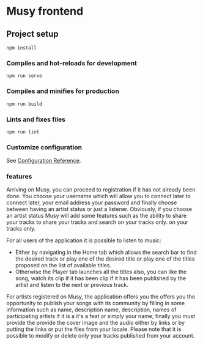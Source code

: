 # Musy frontend

## Project setup
```
npm install
```

### Compiles and hot-reloads for development
```
npm run serve
```

### Compiles and minifies for production
```
npm run build
```

### Lints and fixes files
```
npm run lint
```

### Customize configuration
See [Configuration Reference](https://cli.vuejs.org/config/).

### features
Arriving on Musy, you can proceed to 
registration if it has not already been done. You 
choose your username which will allow you to connect later
to connect later, your email address
your password and finally choose between 
having an artist status or just a listener. 
Obviously, if you choose an artist status
Musy will add some features such as the ability to share your tracks 
to share your tracks and search on your tracks only. 
on your tracks only.

For all users of the application it is 
possible to listen to music:
- Either by navigating in the Home tab which allows 
the search bar to find the desired track or play one of the 
desired title or play one of the titles proposed on the 
list of available titles.
- Otherwise the Player tab launches all the titles
also, you can like the song, watch its clip if it has been 
clip if it has been published by the artist and listen to 
the next or previous track.

For artists registered on Musy, the application offers you the 
offers you the opportunity to publish your songs with its 
community by filling in some information such as name, description 
name, description, names of participating artists if it is a 
it's a feat or simply your name, finally you must provide the
provide the cover image and the audio either by links or by putting the 
links or put the files from your locale. 
Please note that it is possible to modify or delete 
only your tracks published from your account.


